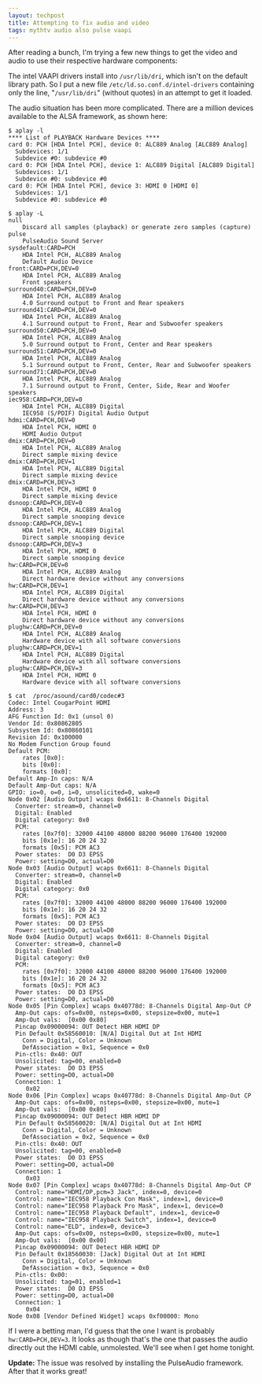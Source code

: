 ```yaml
---
layout: techpost
title: Attempting to fix audio and video
tags: mythtv audio also pulse vaapi
---
```


After reading a bunch, I'm trying a few new things to get the video and audio to use their respective hardware components:

The intel VAAPI drivers install into `/usr/lib/dri`, which isn't on the default library path. So I put a new file `/etc/ld.so.conf.d/intel-drivers` containing only the line, "`/usr/lib/dri`" (without quotes) in an attempt to get it loaded.

The audio situation has been more complicated. There are a million devices available to the ALSA framework, as shown here:

    $ aplay -l
    **** List of PLAYBACK Hardware Devices ****
    card 0: PCH [HDA Intel PCH], device 0: ALC889 Analog [ALC889 Analog]
      Subdevices: 1/1
      Subdevice #0: subdevice #0
    card 0: PCH [HDA Intel PCH], device 1: ALC889 Digital [ALC889 Digital]
      Subdevices: 1/1
      Subdevice #0: subdevice #0
    card 0: PCH [HDA Intel PCH], device 3: HDMI 0 [HDMI 0]
      Subdevices: 1/1
      Subdevice #0: subdevice #0

    $ aplay -L
    null
        Discard all samples (playback) or generate zero samples (capture)
    pulse
        PulseAudio Sound Server
    sysdefault:CARD=PCH
        HDA Intel PCH, ALC889 Analog
        Default Audio Device
    front:CARD=PCH,DEV=0
        HDA Intel PCH, ALC889 Analog
        Front speakers
    surround40:CARD=PCH,DEV=0
        HDA Intel PCH, ALC889 Analog
        4.0 Surround output to Front and Rear speakers
    surround41:CARD=PCH,DEV=0
        HDA Intel PCH, ALC889 Analog
        4.1 Surround output to Front, Rear and Subwoofer speakers
    surround50:CARD=PCH,DEV=0
        HDA Intel PCH, ALC889 Analog
        5.0 Surround output to Front, Center and Rear speakers
    surround51:CARD=PCH,DEV=0
        HDA Intel PCH, ALC889 Analog
        5.1 Surround output to Front, Center, Rear and Subwoofer speakers
    surround71:CARD=PCH,DEV=0
        HDA Intel PCH, ALC889 Analog
        7.1 Surround output to Front, Center, Side, Rear and Woofer speakers
    iec958:CARD=PCH,DEV=0
        HDA Intel PCH, ALC889 Digital
        IEC958 (S/PDIF) Digital Audio Output
    hdmi:CARD=PCH,DEV=0
        HDA Intel PCH, HDMI 0
        HDMI Audio Output
    dmix:CARD=PCH,DEV=0
        HDA Intel PCH, ALC889 Analog
        Direct sample mixing device
    dmix:CARD=PCH,DEV=1
        HDA Intel PCH, ALC889 Digital
        Direct sample mixing device
    dmix:CARD=PCH,DEV=3
        HDA Intel PCH, HDMI 0
        Direct sample mixing device
    dsnoop:CARD=PCH,DEV=0
        HDA Intel PCH, ALC889 Analog
        Direct sample snooping device
    dsnoop:CARD=PCH,DEV=1
        HDA Intel PCH, ALC889 Digital
        Direct sample snooping device
    dsnoop:CARD=PCH,DEV=3
        HDA Intel PCH, HDMI 0
        Direct sample snooping device
    hw:CARD=PCH,DEV=0
        HDA Intel PCH, ALC889 Analog
        Direct hardware device without any conversions
    hw:CARD=PCH,DEV=1
        HDA Intel PCH, ALC889 Digital
        Direct hardware device without any conversions
    hw:CARD=PCH,DEV=3
        HDA Intel PCH, HDMI 0
        Direct hardware device without any conversions
    plughw:CARD=PCH,DEV=0
        HDA Intel PCH, ALC889 Analog
        Hardware device with all software conversions
    plughw:CARD=PCH,DEV=1
        HDA Intel PCH, ALC889 Digital
        Hardware device with all software conversions
    plughw:CARD=PCH,DEV=3
        HDA Intel PCH, HDMI 0
        Hardware device with all software conversions

    $ cat  /proc/asound/card0/codec#3
    Codec: Intel CougarPoint HDMI
    Address: 3
    AFG Function Id: 0x1 (unsol 0)
    Vendor Id: 0x80862805
    Subsystem Id: 0x80860101
    Revision Id: 0x100000
    No Modem Function Group found
    Default PCM:
        rates [0x0]:
        bits [0x0]:
        formats [0x0]:
    Default Amp-In caps: N/A
    Default Amp-Out caps: N/A
    GPIO: io=0, o=0, i=0, unsolicited=0, wake=0
    Node 0x02 [Audio Output] wcaps 0x6611: 8-Channels Digital
      Converter: stream=0, channel=0
      Digital: Enabled
      Digital category: 0x0
      PCM:
        rates [0x7f0]: 32000 44100 48000 88200 96000 176400 192000
        bits [0x1e]: 16 20 24 32
        formats [0x5]: PCM AC3
      Power states:  D0 D3 EPSS
      Power: setting=D0, actual=D0
    Node 0x03 [Audio Output] wcaps 0x6611: 8-Channels Digital
      Converter: stream=0, channel=0
      Digital: Enabled
      Digital category: 0x0
      PCM:
        rates [0x7f0]: 32000 44100 48000 88200 96000 176400 192000
        bits [0x1e]: 16 20 24 32
        formats [0x5]: PCM AC3
      Power states:  D0 D3 EPSS
      Power: setting=D0, actual=D0
    Node 0x04 [Audio Output] wcaps 0x6611: 8-Channels Digital
      Converter: stream=0, channel=0
      Digital: Enabled
      Digital category: 0x0
      PCM:
        rates [0x7f0]: 32000 44100 48000 88200 96000 176400 192000
        bits [0x1e]: 16 20 24 32
        formats [0x5]: PCM AC3
      Power states:  D0 D3 EPSS
      Power: setting=D0, actual=D0
    Node 0x05 [Pin Complex] wcaps 0x40778d: 8-Channels Digital Amp-Out CP
      Amp-Out caps: ofs=0x00, nsteps=0x00, stepsize=0x00, mute=1
      Amp-Out vals:  [0x00 0x80]
      Pincap 0x09000094: OUT Detect HBR HDMI DP
      Pin Default 0x58560010: [N/A] Digital Out at Int HDMI
        Conn = Digital, Color = Unknown
        DefAssociation = 0x1, Sequence = 0x0
      Pin-ctls: 0x40: OUT
      Unsolicited: tag=00, enabled=0
      Power states:  D0 D3 EPSS
      Power: setting=D0, actual=D0
      Connection: 1
         0x02
    Node 0x06 [Pin Complex] wcaps 0x40778d: 8-Channels Digital Amp-Out CP
      Amp-Out caps: ofs=0x00, nsteps=0x00, stepsize=0x00, mute=1
      Amp-Out vals:  [0x00 0x80]
      Pincap 0x09000094: OUT Detect HBR HDMI DP
      Pin Default 0x58560020: [N/A] Digital Out at Int HDMI
        Conn = Digital, Color = Unknown
        DefAssociation = 0x2, Sequence = 0x0
      Pin-ctls: 0x40: OUT
      Unsolicited: tag=00, enabled=0
      Power states:  D0 D3 EPSS
      Power: setting=D0, actual=D0
      Connection: 1
         0x03
    Node 0x07 [Pin Complex] wcaps 0x40778d: 8-Channels Digital Amp-Out CP
      Control: name="HDMI/DP,pcm=3 Jack", index=0, device=0
      Control: name="IEC958 Playback Con Mask", index=1, device=0
      Control: name="IEC958 Playback Pro Mask", index=1, device=0
      Control: name="IEC958 Playback Default", index=1, device=0
      Control: name="IEC958 Playback Switch", index=1, device=0
      Control: name="ELD", index=0, device=3
      Amp-Out caps: ofs=0x00, nsteps=0x00, stepsize=0x00, mute=1
      Amp-Out vals:  [0x00 0x00]
      Pincap 0x09000094: OUT Detect HBR HDMI DP
      Pin Default 0x18560030: [Jack] Digital Out at Int HDMI
        Conn = Digital, Color = Unknown
        DefAssociation = 0x3, Sequence = 0x0
      Pin-ctls: 0x00:
      Unsolicited: tag=01, enabled=1
      Power states:  D0 D3 EPSS
      Power: setting=D0, actual=D0
      Connection: 1
         0x04
    Node 0x08 [Vendor Defined Widget] wcaps 0xf00000: Mono

If I were a betting man, I'd guess that the one I want is probably `hw:CARD=PCH,DEV=3`. It looks as though that's the one that passes the audio directly out the HDMI cable, unmolested. We'll see when I get home tonight.

**Update:** The issue was resolved by installing the PulseAudio framework. After that it works great!
